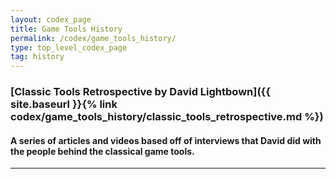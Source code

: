 ```yaml
---
layout: codex_page
title: Game Tools History
permalink: /codex/game_tools_history/
type: top_level_codex_page
tag: history
---
```


### [Classic Tools Retrospective by David Lightbown]({{ site.baseurl }}{% link codex/game_tools_history/classic_tools_retrospective.md %})
#### A series of articles and videos based off of interviews that David did with the people behind the classical game tools.

------